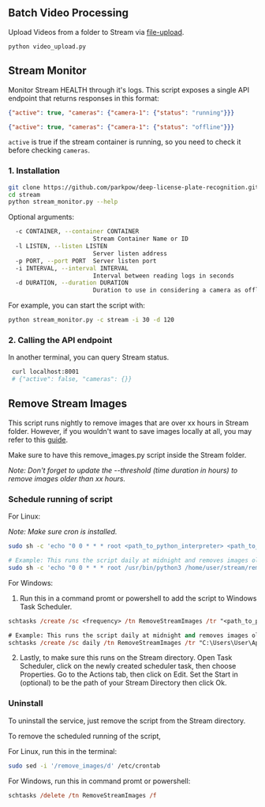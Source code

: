 ## Batch Video Processing

Upload Videos from a folder to Stream via [file-upload](https://guides.platerecognizer.com/docs/stream/video-files#file-upload-api).

```shell
python video_upload.py
```

## Stream Monitor
Monitor Stream HEALTH through it's logs. This script exposes a single API endpoint that returns responses in this format:

```json
{"active": true, "cameras": {"camera-1": {"status": "running"}}}
```

```json
{"active": true, "cameras": {"camera-1": {"status": "offline"}}}
```

`active` is true if the stream container is running, so you need to check it before checking `cameras`.

### 1. Installation

```bash
git clone https://github.com/parkpow/deep-license-plate-recognition.git
cd stream
python stream_monitor.py --help
```

Optional arguments:
```bash
  -c CONTAINER, --container CONTAINER
                        Stream Container Name or ID
  -l LISTEN, --listen LISTEN
                        Server listen address
  -p PORT, --port PORT  Server listen port
  -i INTERVAL, --interval INTERVAL
                        Interval between reading logs in seconds
  -d DURATION, --duration DURATION
                        Duration to use in considering a camera as offline in seconds
```

For example, you can start the script with:
```bash
python stream_monitor.py -c stream -i 30 -d 120
```

### 2. Calling the API endpoint
In another terminal, you can query Stream status.

```bash
 curl localhost:8001
 # {"active": false, "cameras": {}}
```

## Remove Stream Images

This script runs nightly to remove images that are over xx hours in Stream folder. However, if you wouldn't want to save images locally at all, you may refer to this [guide](https://guides.platerecognizer.com/docs/stream/faq#how-do-i-not-save-vehicle-or-plates-images-in-my-localstreamfolder-when-forwarding-webhook-data).

Make sure to have this remove_images.py script inside the Stream folder.

_Note: Don't forget to update the --threshold (time duration in hours) to remove images older than xx hours._

### Schedule running of script

For Linux: 

_Note: Make sure cron is installed._

```bash
sudo sh -c 'echo "0 0 * * * root <path_to_python_interpreter> <path_to_script> --threshold 23" >> /etc/crontab'

# Example: This runs the script daily at midnight and removes images older than 23 hours.
sudo sh -c 'echo "0 0 * * * root /usr/bin/python3 /home/user/stream/remove_images.py --threshold 23" >> /etc/crontab'
```

For Windows:

1. Run this in a command promt or powershell to add the script to Windows Task Scheduler.

```ps
schtasks /create /sc <frequency> /tn RemoveStreamImages /tr "<path_to_python_interpreter> <path_to_script> --threshold 10" /st <start_time>

# Example: This runs the script daily at midnight and removes images older than 10 hours.
schtasks /create /sc daily /tn RemoveStreamImages /tr "C:\Users\User\AppData\Local\Microsoft\WindowsApps\python.exe C:\PlateRecognizer\Stream\remove_images.py --threshold 10" /st 00:00

```

2. Lastly, to make sure this runs on the Stream directory. Open Task Scheduler, click on the newly created scheduler task, then choose Properties. Go to the Actions tab, then click on Edit. Set the Start in (optional) to be the path of your Stream Directory then click Ok. 


### Uninstall

To uninstall the service, just remove the script from the Stream directory. 

To remove the scheduled running of the script, 

For Linux, run this in the terminal:
```bash
sudo sed -i '/remove_images/d' /etc/crontab
```

For Windows, run this in command promt or powershell:
```ps
schtasks /delete /tn RemoveStreamImages /f
```
